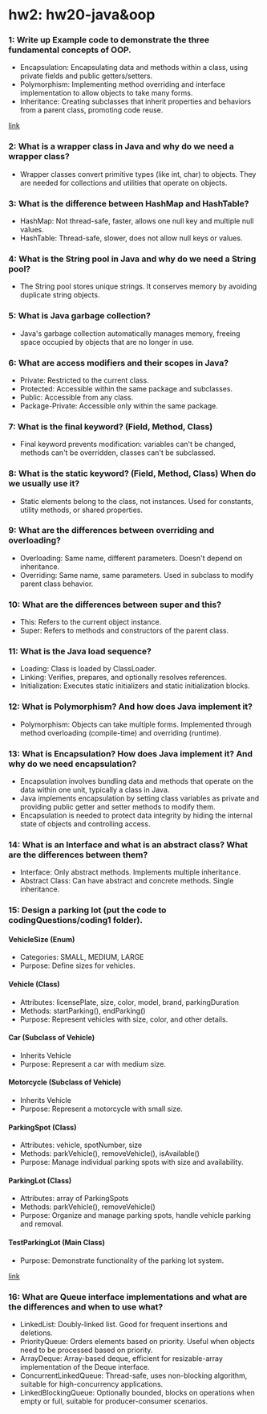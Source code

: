 # hw2: hw20-java&oop

### 1: Write up Example code to demonstrate the three fundamental concepts of OOP.
- Encapsulation: Encapsulating data and methods within a class, using private fields and public getters/setters.
- Polymorphism: Implementing method overriding and interface implementation to allow objects to take many forms.
- Inheritance: Creating subclasses that inherit properties and behaviors from a parent class, promoting code reuse.

[link](https://github.com/Liam-Zhou/chuwa1206/tree/diana_men/hw2/CodeQuestions/coding1/OOP)

### 2: What is a wrapper class in Java and why do we need a wrapper class?
- Wrapper classes convert primitive types (like int, char) to objects. They are needed for collections and utilities that operate on objects.

### 3: What is the difference between HashMap and HashTable?
- HashMap: Not thread-safe, faster, allows one null key and multiple null values.
- HashTable: Thread-safe, slower, does not allow null keys or values.

### 4: What is the String pool in Java and why do we need a String pool?
- The String pool stores unique strings. It conserves memory by avoiding duplicate string objects.

### 5: What is Java garbage collection?
- Java's garbage collection automatically manages memory, freeing space occupied by objects that are no longer in use.

### 6: What are access modifiers and their scopes in Java?
- Private: Restricted to the current class.
- Protected: Accessible within the same package and subclasses.
- Public: Accessible from any class.
- Package-Private: Accessible only within the same package.

### 7: What is the final keyword? (Field, Method, Class)
- Final keyword prevents modification: variables can't be changed, methods can't be overridden, classes can't be subclassed.

### 8: What is the static keyword? (Field, Method, Class) When do we usually use it?
- Static elements belong to the class, not instances. Used for constants, utility methods, or shared properties.

### 9: What are the differences between overriding and overloading?
- Overloading: Same name, different parameters. Doesn't depend on inheritance.
- Overriding: Same name, same parameters. Used in subclass to modify parent class behavior.

### 10: What are the differences between super and this?
- This: Refers to the current object instance.
- Super: Refers to methods and constructors of the parent class.

### 11: What is the Java load sequence?
- Loading: Class is loaded by ClassLoader.
- Linking: Verifies, prepares, and optionally resolves references.
- Initialization: Executes static initializers and static initialization blocks.

### 12: What is Polymorphism? And how does Java implement it?
- Polymorphism: Objects can take multiple forms. Implemented through method overloading (compile-time) and overriding (runtime).

### 13: What is Encapsulation? How does Java implement it? And why do we need encapsulation?
- Encapsulation involves bundling data and methods that operate on the data within one unit, typically a class in Java.
- Java implements encapsulation by setting class variables as private and providing public getter and setter methods to modify them.
- Encapsulation is needed to protect data integrity by hiding the internal state of objects and controlling access.

### 14: What is an Interface and what is an abstract class? What are the differences between them?
- Interface: Only abstract methods. Implements multiple inheritance.
- Abstract Class: Can have abstract and concrete methods. Single inheritance.

### 15: Design a parking lot (put the code to codingQuestions/coding1 folder).

#### VehicleSize (Enum)
- Categories: SMALL, MEDIUM, LARGE
- Purpose: Define sizes for vehicles.

#### Vehicle (Class)
- Attributes: licensePlate, size, color, model, brand, parkingDuration
- Methods: startParking(), endParking()
- Purpose: Represent vehicles with size, color, and other details.

#### Car (Subclass of Vehicle)
- Inherits Vehicle
- Purpose: Represent a car with medium size.

#### Motorcycle (Subclass of Vehicle)
- Inherits Vehicle
- Purpose: Represent a motorcycle with small size.

#### ParkingSpot (Class)
- Attributes: vehicle, spotNumber, size
- Methods: parkVehicle(), removeVehicle(), isAvailable()
- Purpose: Manage individual parking spots with size and availability.

#### ParkingLot (Class)
- Attributes: array of ParkingSpots
- Methods: parkVehicle(), removeVehicle()
- Purpose: Organize and manage parking spots, handle vehicle parking and removal.

#### TestParkingLot (Main Class)
- Purpose: Demonstrate functionality of the parking lot system.

[link](https://github.com/Liam-Zhou/chuwa1206/tree/diana_men/hw2/CodeQuestions/coding1/ParkingLot)

### 16: What are Queue interface implementations and what are the differences and when to use what?
- LinkedList: Doubly-linked list. Good for frequent insertions and deletions.
- PriorityQueue: Orders elements based on priority. Useful when objects need to be processed based on priority.
- ArrayDeque: Array-based deque, efficient for resizable-array implementation of the Deque interface.
- ConcurrentLinkedQueue: Thread-safe, uses non-blocking algorithm, suitable for high-concurrency applications.
- LinkedBlockingQueue: Optionally bounded, blocks on operations when empty or full, suitable for producer-consumer scenarios.

